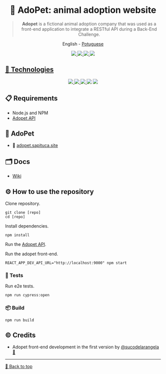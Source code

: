 <div id='top' align="center">

# 🐾 AdoPet: animal adoption website

> **Adopet** is a fictional animal adoption company that was used as a front-end application to integrate a RESTful API during a Back-End Challenge.

<a>English</a> -
<a href="../../README.md">Potuguese</a>

</div>

<div align="center" >
  <a href='https://cloud.cypress.io/projects/8jd3re/runs' target='_blank'><img src="https://img.shields.io/endpoint?url=https://cloud.cypress.io/badge/simple/8jd3re&style=for-the-badge&logo=cypress">
  <img src="https://img.shields.io/github/v/release/jeff-pedro/api-adopet?display_name=tag&include_prereleases&style=for-the-badge">
  <a href='https://eslint.org/' target='_blank'><img src="https://img.shields.io/badge/Code Style-eslint-ff69b4.svg?style=for-the-badge&logo=eslint">
  <a href='https://prettier.io/' target='_blank'><img src="https://img.shields.io/badge/Code Formatter-prettier-blue?style=for-the-badge&?style=flat-square&logo=prettier">
</div>

## 🤖 Technologies

<div align="center">
  <a href='https://react.dev/' target='_blank'><img src="https://img.shields.io/badge/React-20232A?style=for-the-badge&logo=react&logoColor=61DAFB"/>
  <a href='https://nodejs.org/' target='_blank'><img src="https://img.shields.io/badge/Node.js-white?style=for-the-badge&logo=node.js&logoColor=green">
  <img src="https://img.shields.io/badge/JavaScript-F7DF1E?style=for-the-badge&logo=javascript&logoColor=black">
  <a href='https://www.cypress.io/' target='_blank'><img src="https://img.shields.io/badge/Cypress-69D3A7?style=for-the-badge&logo=Cypress&logoColor=white"/></a>
  <a href='https://fakerjs.dev/' target='_blank'><img src="https://img.shields.io/badge/Faker-  06C167?style=for-the-badge&logoColor=white"/></a>
</div>

## 📋 Requirements

- Node.js and NPM
- [Adopet API](https://github.com/jeff-pedro/adopet-api/)

## 🐾 AdoPet

- 🧩 [adopet.sapituca.site](http://adopet.sapituca.site/)

## 🗂 Docs

- [Wiki](https://github.com/jeff-pedro/adopet-api/wiki)

## ⚙️ How to use the repository

Clone repository.

```
git clone [repo]
cd [repo]
```

Install dependencies.

```shell
npm install
```

Run the [Adopet API](https://github.com/jeff-pedro/adopet-api/).

Run the adopet front-end.

```shell
REACT_APP_DEV_API_URL="http://localhost:9000" npm start
```

### 🧪 Tests

Run e2e tests.

```shell
npm run cypress:open
```

### 📦 Build

```shell
npm run build
```

## ©️ Credits

- Adopet front-end development in the first version by [@sucodelarangela 🍊](https://angelacaldas.vercel.app)

---

<a href='#top'>🔼 Back to top</a>
